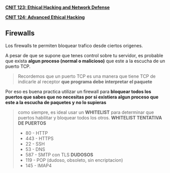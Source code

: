 [**CNIT 123: Ethical Hacking and Network Defense**](https://samsclass.info/123/123_F15.shtml)

[**CNIT 124: Advanced Ethical Hacking**](https://samsclass.info/124/124_F15.shtml)



## Firewalls

Los firewalls te permiten bloquear trafico desde ciertos origenes.

A pesar de que se supone que tenes control sobre tu servidor, es probable que exista **algun proceso (normal o malicioso)** que este a la escucha de un puerto TCP. 

> Recordemos que un puerto  TCP es una manera que tiene TCP de indicarle al receptor **que programa debe interpretar el paquete**

Por eso es buena practica utilizar un firewall para **bloquear todos los puertos que sabes que no necesitas por si existiera algun proceso que este a la escucha de paquetes y no lo supieras** 

>como siempre, es ideal usar un **WHITELIST** para determinar que puertos habilitar y bloquear todos los otros.
>**WHITELIST TENTATIVA DE PUERTOS**
>* 80 - HTTP 
>* 443 - HTTPS
>* 22 - SSH
>* 53 - DNS
>* 587 - SMTP con TLS
>**DUDOSOS**
>* 119 - POP (dudoso, obsoleto, sin encriptacion)
>* 145 - IMAP4


 
<!--stackedit_data:
eyJoaXN0b3J5IjpbOTM5ODE0NDQ4LDExNzk1MDYzNzIsNzg0Mj
Y2NTY0XX0=
-->
